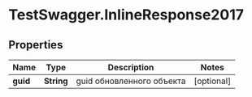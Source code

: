 # TestSwagger.InlineResponse2017

## Properties

Name | Type | Description | Notes
------------ | ------------- | ------------- | -------------
**guid** | **String** | guid обновленного объекта | [optional] 


